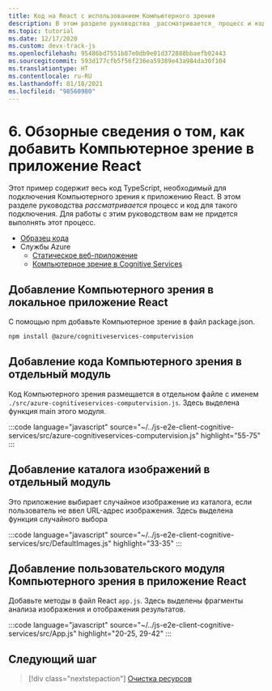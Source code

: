 ```yaml
---
title: Код на React с использованием Компьютерного зрения
description: В этом разделе руководства _рассматривается_ процесс и код для такого подключения. Для работы с этим руководством вам не придется выполнять этот процесс.
ms.topic: tutorial
ms.date: 12/17/2020
ms.custom: devx-track-js
ms.openlocfilehash: 95486bd7551b87e0db9e01d372888bbaefb02443
ms.sourcegitcommit: 593d177cfb5f56f236ea59389e43a984da30f104
ms.translationtype: HT
ms.contentlocale: ru-RU
ms.lasthandoff: 01/18/2021
ms.locfileid: "98560980"
---
```

# <a name="6-review-how-to-add-computer-vision-to-the-react-app"></a>6. Обзорные сведения о том, как добавить Компьютерное зрение в приложение React

Этот пример содержит весь код TypeScript, необходимый для подключения Компьютерного зрения к приложению React. В этом разделе руководства _рассматривается_ процесс и код для такого подключения. Для работы с этим руководством вам не придется выполнять этот процесс. 

* [Образец кода](https://github.com/Azure-Samples/js-e2e-client-cognitive-services)
* Службы Azure
    * [Статическое веб-приложение](/azure/static-web-apps)
    * [Компьютерное зрение в Cognitive Services](/azure/cognitive-services/computer-vision/)

## <a name="add-computer-vision-to-local-react-app"></a>Добавление Компьютерного зрения в локальное приложение React

С помощью npm добавьте Компьютерное зрение в файл package.json. 

```bash
npm install @azure/cognitiveservices-computervision 
```

## <a name="add-computer-vision-code-as-separate-module"></a>Добавление кода Компьютерного зрения в отдельный модуль

Код Компьютерного зрения размещается в отдельном файле с именем `./src/azure-cognitiveservices-computervision.js`. Здесь выделена функция main этого модуля. 

:::code language="javascript" source="~/../js-e2e-client-cognitive-services/src/azure-cognitiveservices-computervision.js" highlight="55-75" :::

## <a name="add-catalog-of-images-as-separate-module"></a>Добавление каталога изображений в отдельный модуль

Это приложение выбирает случайное изображение из каталога, если пользователь не ввел URL-адрес изображения. Здесь выделена функция случайного выбора 

:::code language="javascript" source="~/../js-e2e-client-cognitive-services/src/DefaultImages.js" highlight="33-35" :::

## <a name="add-custom-computer-vision-module-to-react-app"></a>Добавление пользовательского модуля Компьютерного зрения в приложение React

Добавьте методы в файл React `app.js`. Здесь выделены фрагменты анализа изображения и отображения результатов.

:::code language="javascript" source="~/../js-e2e-client-cognitive-services/src/App.js" highlight="20-25, 29-42" :::

## <a name="next-step"></a>Следующий шаг

> [!div class="nextstepaction"]
> [Очистка ресурсов](clean-up-resources.md)